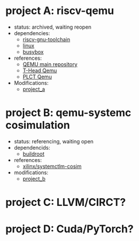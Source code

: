 # project A: riscv-qemu
  - status: archived, waiting reopen
  - dependencies:
    - [riscv-gnu-toolchain](https://github.com/riscv-collab/riscv-gnu-toolchain)
    - [linux](https://github.com/torvalds/linux.git)
    - [busybox](https://git.busybox.net/busybox)
  - references:
    - [QEMU main repository](https://gitlab.com/qemu-project/qemu)
    - [T-Head Qemu](https://github.com/T-head-Semi/qemu)
    - [PLCT Qemu](https://github.com/plctlab/plct-qemu)
  - Modifications:
    - [project_a](https://github.com/lazyoung/project_a)

# project B: qemu-systemc cosimulation
  - status: referencing, waiting open
  - dependencids:
    - [buildroot](https://github.com/buildroot/buildroot)
  - references:
    - [xilinx/systemctlm-cosim](https://github.com/Xilinx/systemctlm-cosim-demo)
  - modifications:
    - [project_b](https://github.com/lazyoung/project_b)
    
# project C: LLVM/CIRCT?
# project D: Cuda/PyTorch?

